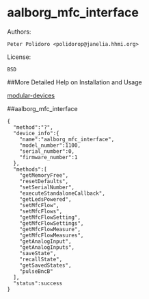 aalborg_mfc_interface
====================

Authors:

    Peter Polidoro <polidorop@janelia.hhmi.org>

License:

    BSD

##More Detailed Help on Installation and Usage

[modular-devices](https://github.com/janelia-modular-devices/modular-devices)

##aalborg_mfc_interface

```shell
{
  "method":"?",
  "device_info":{
    "name":"aalborg_mfc_interface",
    "model_number":1100,
    "serial_number":0,
    "firmware_number":1
  },
  "methods":[
    "getMemoryFree",
    "resetDefaults",
    "setSerialNumber",
    "executeStandaloneCallback",
    "getLedsPowered",
    "setMfcFlow",
    "setMfcFlows",
    "getMfcFlowSetting",
    "getMfcFlowSettings",
    "getMfcFlowMeasure",
    "getMfcFlowMeasures",
    "getAnalogInput",
    "getAnalogInputs",
    "saveState",
    "recallState",
    "getSavedStates",
    "pulseBncB"
  ],
  "status":success
}
```

